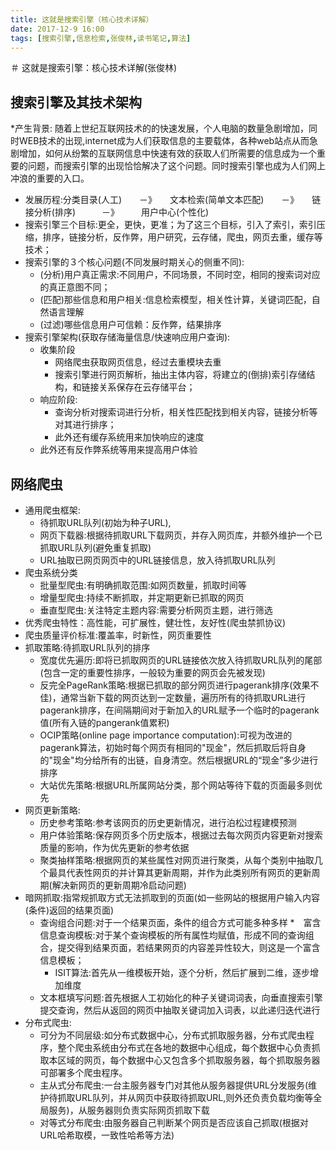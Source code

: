 ```yaml
---
title: 这就是搜索引擎（核心技术详解）
date: 2017-12-9 16:00
tags: [搜索引擎,信息检索,张俊林,读书笔记,算法]
---
```



＃ 这就是搜索引擎：核心技术详解(张俊林)


## 搜索引擎及其技术架构
*产生背景: 随着上世纪互联网技术的的快速发展，个人电脑的数量急剧增加，同时WEB技术的出现,internet成为人们获取信息的主要载体，各种web站点从而急剧增加，如何从纷繁的互联网信息中快速有效的获取人们所需要的信息成为一个重要的问题，而搜索引擎的出现恰恰解决了这个问题。同时搜索引擎也成为人们网上冲浪的重要的入口。
* 发展历程:分类目录(人工)　　－》　　文本检索(简单文本匹配)　　－》　　链接分析(排序)　　　－》　　　用户中心(个性化)
* 搜索引擎三个目标:更全，更快，更准；为了这三个目标，引入了索引，索引压缩，排序，链接分析，反作弊，用户研究，云存储，爬虫，网页去重，缓存等技术；
* 搜索引擎的３个核心问题(不同发展时期关心的侧重不同):
    * (分析)用户真正需求:不同用户，不同场景，不同时空，相同的搜索词对应的真正意图不同；
    * (匹配)那些信息和用户相关:信息检索模型，相关性计算，关键词匹配，自然语言理解
    * (过滤)哪些信息用户可信赖：反作弊，结果排序
* 搜索引擎架构(获取存储海量信息/快速响应用户查询):
    * 收集阶段
        * 网络爬虫获取网页信息，经过去重模块去重
        * 搜索引擎进行网页解析，抽出主体内容，将建立的(倒排)索引存储结构，和链接关系保存在云存储平台；
    * 响应阶段:
        * 查询分析对搜索词进行分析，相关性匹配找到相关内容，链接分析等对其进行排序；
        * 此外还有缓存系统用来加快响应的速度
    * 此外还有反作弊系统等用来提高用户体验
## 网络爬虫
* 通用爬虫框架:
    * 待抓取URL队列(初始为种子URL),
    * 网页下载器:根据待抓取URL下载网页，并存入网页库，并额外维护一个已抓取URL队列(避免重复抓取)
    * URL抽取已网页网页中的URL链接信息，放入待抓取URL队列
* 爬虫系统分类
    * 批量型爬虫:有明确抓取范围:如网页数量，抓取时间等
    * 增量型爬虫:持续不断抓取，并定期更新已抓取的网页
    * 垂直型爬虫:关注特定主题内容:需要分析网页主题，进行筛选
* 优秀爬虫特性：高性能，可扩展性，健壮性，友好性(爬虫禁抓协议)
* 爬虫质量评价标准:覆盖率，时新性，网页重要性
* 抓取策略:待抓取URL队列的排序
    * 宽度优先遍历:即将已抓取网页的URL链接依次放入待抓取URL队列的尾部(包含一定的重要性排序，一般较为重要的网页会先被发现)
    * 反完全PageRank策略:根据已抓取的部分网页进行pagerank排序(效果不佳)，通常当新下载的网页达到一定数量，遍历所有的待抓取URL进行pagerank排序，在间隔期间对于新加入的URL赋予一个临时的pagerank值(所有入链的pangerank值累积)
    * OCIP策略(online page importance computation):可视为改进的pagerank算法，初始时每个网页有相同的"现金"，然后抓取后将自身的"现金"均分给所有的出链，自身清空。然后根据URL的“现金”多少进行排序
    * 大站优先策略:根据URL所属网站分类，那个网站等待下载的页面最多则优先
* 网页更新策略:
    * 历史参考策略:参考该网页的历史更新情况，进行泊松过程建模预测
    * 用户体验策略:保存网页多个历史版本，根据过去每次网页内容更新对搜索质量的影响，作为优先更新的参考依据
    * 聚类抽样策略:根据网页的某些属性对网页进行聚类，从每个类别中抽取几个最具代表性网页的并计算其更新周期，并作为此类别所有网页的更新周期(解决新网页的更新周期冷启动问题)
* 暗网抓取:指常规抓取方式无法抓取到的页面(如一些网站的根据用户输入内容(条件)返回的结果页面)
    * 查询组合问题:对于一个结果页面，条件的组合方式可能多种多样
        *　富含信息查询模板:对于某个查询模板的所有属性均赋值，形成不同的查询组合，提交得到结果页面，若结果网页的内容差异性较大，则这是一个富含信息模板；
        * ISIT算法:首先从一维模板开始，逐个分析，然后扩展到二维，逐步增加维度
    * 文本框填写问题:首先根据人工初始化的种子关键词词表，向垂直搜索引擎提交查询，然后从返回的网页中抽取关键词加入词表，以此递归迭代进行
* 分布式爬虫:
    * 可分为不同层级:如分布式数据中心，分布式抓取服务器，分布式爬虫程序，整个爬虫系统由分布式在各地的数据中心组成，每个数据中心负责抓取本区域的网页，每个数据中心又包含多个抓取服务器，每个抓取服务器可部署多个爬虫程序。
    * 主从式分布爬虫:一台主服务器专门对其他从服务器提供URL分发服务(维护待抓取URL队列，并从网页中获取待抓取URL,则外还负责负载均衡等全局服务)，从服务器则负责实际网页抓取下载
    * 对等式分布爬虫:由服务器自己判断某个网页是否应该自己抓取(根据对URL哈希取模，一致性哈希等方法)    